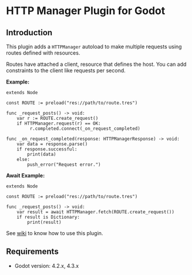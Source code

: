 # HTTP Manager Plugin for Godot

## Introduction

This plugin adds a `HTTPManager` autoload to make multiple requests using routes defined with resources.

Routes have attached a client, resource that defines the host. You can add constraints to the client like requests per second.

**Example:**

```gdscript
extends Node

const ROUTE := preload("res://path/to/route.tres")

func _request_posts() -> void:
    var r := ROUTE.create_request()
    if HTTPManager.request(r) == OK:
         r.completed.connect(_on_request_completed)

func _on_request_completed(response: HTTPManagerResponse) -> void:
    var data = response.parse()
    if response.successful:
        print(data)
    else:
        push_error("Request error.")
```

**Await Example:**

```gdscript
extends Node

const ROUTE := preload("res://path/to/route.tres")

func _request_posts() -> void:
    var result = await HTTPManager.fetch(ROUTE.create_request())
    if result is Dictionary:
        print(result)
```

See [wiki](https://github.com/m-canton/godot-http-manager/wiki) to know how to use this plugin.

## Requirements

- Godot version: 4.2.x, 4.3.x
